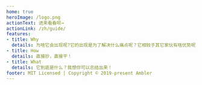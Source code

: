 ```yaml
---
home: true
heroImage: /logo.png
actionText: 进来看看呗→
actionLink: /zh/guide/
features:
- title: Why
  details: 为啥它会出现呢?它的出现是为了解决什么痛点呢？它相较于其它家伙有啥优势呢？何时使用它呢？
- title: How
  details: 直接抄，直接干！
- title: What
  details: 它到底是什么？我想你可以总结出来！
footer: MIT Licensed | Copyright © 2019-present Ambler
---
```


